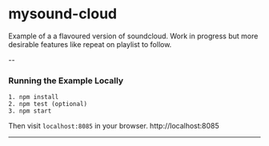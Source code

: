 # mysound-cloud

Example of a a flavoured version of soundcloud. Work in progress but more desirable features like repeat on playlist to follow.

--

### Running the Example Locally
````
1. npm install
2. npm test (optional)
3. npm start
````
Then visit `localhost:8085` in your browser.
http://localhost:8085

---
